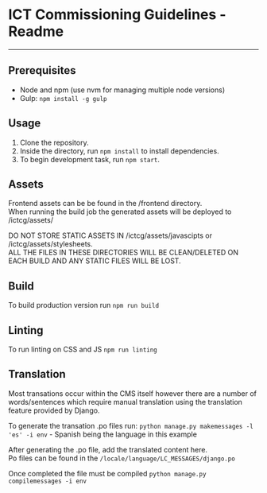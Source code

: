# ICT Commissioning Guidelines - Readme
-----

## Prerequisites
* Node and npm (use nvm for managing multiple node versions)
* Gulp: `npm install -g gulp`

## Usage
1. Clone the repository.
2. Inside the directory, run `npm install` to install dependencies.
3. To begin development task, run `npm start`.

## Assets
Frontend assets can be be found in the /frontend directory.  
When running the build job the generated assets will be deployed to /ictcg/assets/

DO NOT STORE STATIC ASSETS IN /ictcg/assets/javascipts or /ictcg/assets/stylesheets.  
ALL THE FILES IN THESE DIRECTORIES WILL BE CLEAN/DELETED ON EACH BUILD AND ANY STATIC FILES WILL BE LOST.

## Build
To build production version run `npm run build`

## Linting
To run linting on CSS and JS `npm run linting`

## Translation
Most transations occur within the CMS itself however there are a number of words/sentences which require manual translation using the translation feature provided by Django.  

To generate the transation .po files run:
`python manage.py makemessages -l 'es' -i env` - Spanish being the language in this example

After generating the .po file, add the translated content here.  
Po files can be found in the `/locale/language/LC_MESSAGES/django.po`

Once completed the file must be compiled
`python manage.py compilemessages -i env`
